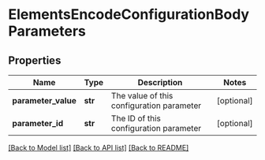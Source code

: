 # ElementsEncodeConfigurationBodyParameters

## Properties
Name | Type | Description | Notes
------------ | ------------- | ------------- | -------------
**parameter_value** | **str** | The value of this configuration parameter | [optional] 
**parameter_id** | **str** | The ID of this configuration parameter | [optional] 

[[Back to Model list]](../README.md#documentation-for-models) [[Back to API list]](../README.md#documentation-for-api-endpoints) [[Back to README]](../README.md)


